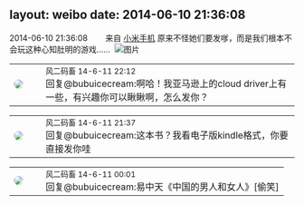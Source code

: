 layout: weibo
date: 2014-06-10 21:36:08
---
<meta name="referrer" content="no-referrer" />

2014-06-10 21:36:08  &nbsp;&nbsp;&nbsp;&nbsp;&nbsp;&nbsp; 来自 <a href="http://app.weibo.com/t/feed/22zMnn" rel="nofollow">小米手机</a>
原来不怪她们要发嗲，而是我们根本不会玩这种心知肚明的游戏…… ​​​
![图片](https://ww3.sinaimg.cn/large/6d2a6003jw1eh9cde91tvj20b80g2t9v.jpg)

<table style="width: 100%;">
  <tr>
    <td style="width: 40px;"><img style="border-radius:50%" src="https://tva3.sinaimg.cn/crop.0.0.639.639.50/6d2a6003jw8f3idy69w2gj20hs0hrt9g.jpg?KID=imgbed,tva&Expires=1624465116&ssig=2euCrB15Km"></td>
    <td colspan="2"><small>风二码畜 14-6-11 22:12</small><br/>回复@bubuicecream:啊哈！我亚马逊上的cloud driver上有一些，有兴趣你可以瞅瞅啊，怎么发你？</td>
  </tr>
</table>

<table style="width: 100%;">
  <tr>
    <td style="width: 40px;"><img style="border-radius:50%" src="https://tva3.sinaimg.cn/crop.0.0.639.639.50/6d2a6003jw8f3idy69w2gj20hs0hrt9g.jpg?KID=imgbed,tva&Expires=1624465116&ssig=2euCrB15Km"></td>
    <td colspan="2"><small>风二码畜 14-6-11 21:37</small><br/>回复@bubuicecream:这本书？我看电子版kindle格式，你要直接发你哇</td>
  </tr>
</table>

<table style="width: 100%;">
  <tr>
    <td style="width: 40px;"><img style="border-radius:50%" src="https://tva3.sinaimg.cn/crop.0.0.639.639.50/6d2a6003jw8f3idy69w2gj20hs0hrt9g.jpg?KID=imgbed,tva&Expires=1624465116&ssig=2euCrB15Km"></td>
    <td colspan="2"><small>风二码畜 14-6-11 00:01</small><br/>回复@bubuicecream:易中天《中国的男人和女人》[偷笑]</td>
  </tr>
</table>
